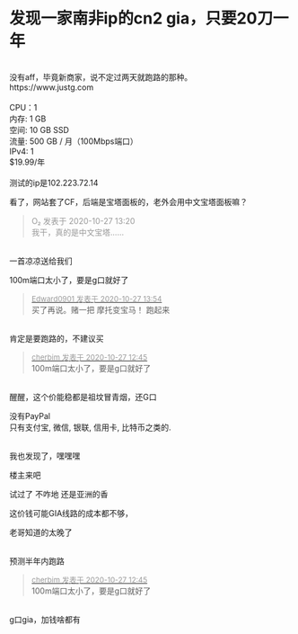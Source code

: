 # 发现一家南非ip的cn2 gia，只要20刀一年


<br />
没有aff，毕竟新商家，说不定过两天就跑路的那种。<br />
https://www.justg.com<br />
<br />
CPU：1<br />
内存: 1 GB<br />
空间: 10 GB SSD<br />
流量: 500 GB / 月（100Mbps端口）<br />
IPv4: 1<br />
$19.99/年<br />
<br />
测试的ip是102.223.72.14

看了，网站套了CF，后端是宝塔面板的，老外会用中文宝塔面板嘛？

<div class="quote"><blockquote><font color="#999999">O₂ 发表于 2020-10-27 13:20</font><br />
<font color="#999999">我干，真的是中文宝塔......</font></blockquote></div><br />
一首凉凉送给我们

100m端口太小了，要是g口就好了

<div class="quote"><blockquote><font size="2"><a href="https://www.hostloc.com/forum.php?mod=redirect&amp;goto=findpost&amp;pid=9358905&amp;ptid=758937" target="_blank"><font color="#999999">Edward0901 发表于 2020-10-27 13:54</font></a></font><br />
买了再说。赌一把 摩托变宝马！ 跑起来</blockquote></div><br />
肯定是要跑路的，不建议买

<div class="quote"><blockquote><font size="2"><a href="https://www.hostloc.com/forum.php?mod=redirect&amp;goto=findpost&amp;pid=9358525&amp;ptid=758937" target="_blank"><font color="#999999">cherbim 发表于 2020-10-27 12:45</font></a></font><br />
100m端口太小了，要是g口就好了</blockquote></div><br />
醒醒，这个价能稳都是祖坟冒青烟，还G口<img src="static/image/smiley/default/smile.gif" smilieid="1" border="0" alt="" />

没有PayPal<br />
只有支付宝, 微信, 银联, 信用卡, 比特币之类的.<br />
<br />


我也发现了，嘿嘿嘿

楼主来吧

试过了 不咋地 还是亚洲的香

这价钱可能GIA线路的成本都不够，<img src="static/image/smiley/default/lol.gif" smilieid="12" border="0" alt="" />

老哥知道的太晚了<br />
<br />


预测半年内跑路

<div class="quote"><blockquote><font size="2"><a href="https://www.hostloc.com/forum.php?mod=redirect&amp;goto=findpost&amp;pid=9358525&amp;ptid=758937" target="_blank"><font color="#999999">cherbim 发表于 2020-10-27 12:45</font></a></font><br />
100m端口太小了，要是g口就好了</blockquote></div><br />
g口gia，加钱啥都有<img src="static/image/smiley/default/lol.gif" smilieid="12" border="0" alt="" /><img id="aimg_R7Jk8" onclick="zoom(this, this.src, 0, 0, 0)" class="zoom" src="https://cdn.jsdelivr.net/gh/hishis/forum-master/public/images/patch.gif" onmouseover="img_onmouseoverfunc(this)" onload="thumbImg(this)" border="0" alt="" />
